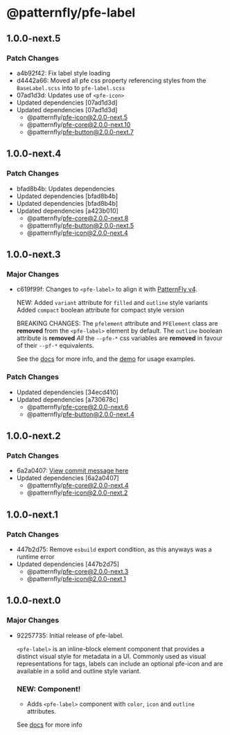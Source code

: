 # @patternfly/pfe-label

## 1.0.0-next.5

### Patch Changes

- a4b92f42: Fix label style loading
- d4442a66: Moved all pfe css property referencing styles from the `BaseLabel.scss` into to `pfe-label.scss`
- 07ad1d3d: Updates use of `<pfe-icon>`
- Updated dependencies [07ad1d3d]
- Updated dependencies [07ad1d3d]
  - @patternfly/pfe-icon@2.0.0-next.5
  - @patternfly/pfe-core@2.0.0-next.10
  - @patternfly/pfe-button@2.0.0-next.7

## 1.0.0-next.4

### Patch Changes

- bfad8b4b: Updates dependencies
- Updated dependencies [bfad8b4b]
- Updated dependencies [bfad8b4b]
- Updated dependencies [a423b010]
  - @patternfly/pfe-core@2.0.0-next.8
  - @patternfly/pfe-button@2.0.0-next.5
  - @patternfly/pfe-icon@2.0.0-next.4

## 1.0.0-next.3

### Major Changes

- c619f99f: Changes to `<pfe-label>` to align it with [PatternFly v4](https://patternfly.org/components/label).

  NEW:
  Added `variant` attribute for `filled` and `outline` style variants
  Added `compact` boolean attribute for compact style version

  BREAKING CHANGES:
  The `pfelement` attribute and `PFElement` class are **removed** from the `<pfe-label>` element by default.
  The `outline` boolean attribute is **removed**
  _All_ the `--pfe-*` css variables are **removed** in favour of their `--pf-*` equivalents.

  See the [docs](https://patternflyelements.org/components/label) for more info,
  and the [demo](https://patternflyelements.org/components/label/demo) for usage examples.

### Patch Changes

- Updated dependencies [34ecd410]
- Updated dependencies [a730678c]
  - @patternfly/pfe-core@2.0.0-next.6
  - @patternfly/pfe-button@2.0.0-next.4

## 1.0.0-next.2

### Patch Changes

- 6a2a0407: [View commit message here](https://gist.github.com/heyMP/200fc0b840690541475923facba393ab)
- Updated dependencies [6a2a0407]
  - @patternfly/pfe-core@2.0.0-next.4
  - @patternfly/pfe-icon@2.0.0-next.2

## 1.0.0-next.1

### Patch Changes

- 447b2d75: Remove `esbuild` export condition, as this anyways was a runtime error
- Updated dependencies [447b2d75]
  - @patternfly/pfe-core@2.0.0-next.3
  - @patternfly/pfe-icon@2.0.0-next.1

## 1.0.0-next.0

### Major Changes

- 92257735: Initial release of pfe-label.

  `<pfe-label>` is an inline-block element component that provides a distinct visual style for metadata in a UI. Commonly used as visual representations for tags, labels can include an optional pfe-icon and are available in a solid and outline style variant.

  ### NEW: Component!

  - Adds `<pfe-label>` component with `color`, `icon` and `outline` attributes.

  See [docs](https://patternflyelements.org/components/label/) for more info
